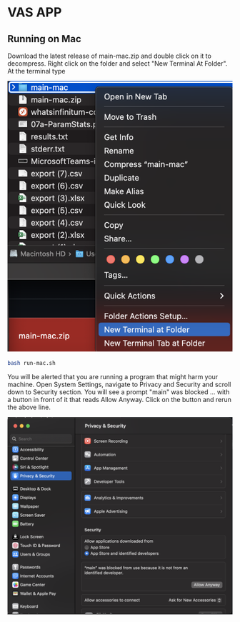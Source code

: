 # VAS APP


## Running on Mac
Download the latest release of main-mac.zip and double click on it to decompress. Right click on the folder and select "New Terminal At Folder".
At the terminal type 

![open in terminal](open_in_terminal.png?raw=true "Open in terminal")

```bash
bash run-mac.sh
```
 
 You will be alerted that you are running a program that might harm your machine. Open System Settings, navigate to Privacy and Security and scroll down to Security section. You will see a prompt "main" was blocked ... with a button in front of it that reads Allow Anyway. Click on the button and rerun the above line. 

 ![allow mac](allow-mac.png?raw=true "Allow mac")
